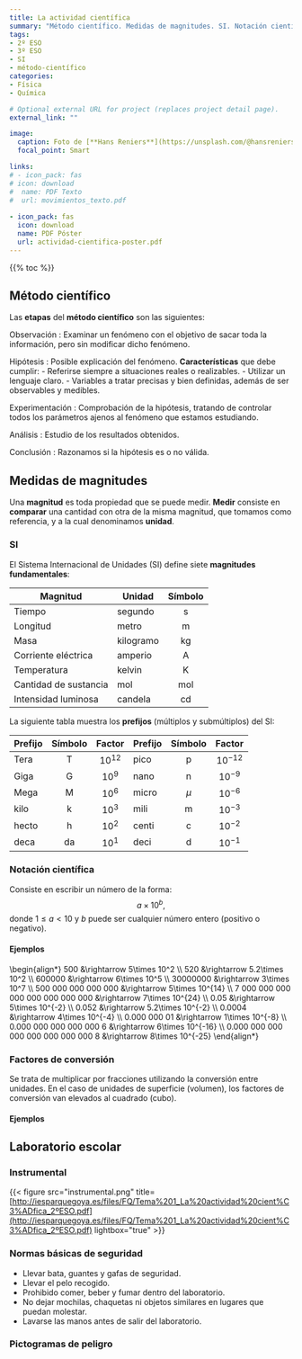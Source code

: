 ```yaml
---
title: La actividad científica
summary: "Método científico. Medidas de magnitudes. SI. Notación científica. Laboratorio escolar."
tags:
- 2º ESO
- 3º ESO
- SI
- método-científico
categories:
- Física
- Química

# Optional external URL for project (replaces project detail page).
external_link: ""

image:
  caption: Foto de [**Hans Reniers**](https://unsplash.com/@hansreniers) en [Unsplash](https://unsplash.com)
  focal_point: Smart

links:
# - icon_pack: fas
# icon: download
#  name: PDF Texto
#  url: movimientos_texto.pdf
  
- icon_pack: fas
  icon: download
  name: PDF Póster
  url: actividad-cientifica-poster.pdf  
---
```


{{% toc %}}

## Método científico

Las **etapas** del **método científico** son las siguientes:

Observación
: Examinar un fenómeno con el objetivo de sacar toda la información, pero sin modificar dicho fenómeno.

Hipótesis
: Posible explicación del fenómeno. **Características** que debe cumplir:
	- Referirse siempre a situaciones reales o realizables.
	- Utilizar un lenguaje claro.
	- Variables a tratar precisas y bien definidas, además de ser observables y medibles.

Experimentación
: Comprobación de la hipótesis, tratando de controlar todos los parámetros ajenos al fenómeno que estamos estudiando.

Análisis
: Estudio de los resultados obtenidos.

Conclusión
: Razonamos si la hipótesis es o no válida.

## Medidas de magnitudes
Una **magnitud** es toda propiedad que se puede medir. **Medir** consiste en **comparar** una cantidad con otra de la misma magnitud, que tomamos como referencia, y a la cual denominamos **unidad**.

### SI
El Sistema Internacional de Unidades (SI) define siete **magnitudes fundamentales**:

| Magnitud | Unidad | Símbolo |
| -------- | ------ | :-------: | 
| Tiempo   | segundo | s |
| Longitud | metro | m |
| Masa | kilogramo | kg |
| Corriente eléctrica | amperio | A |
| Temperatura | kelvin | K |
| Cantidad de sustancia | mol | mol |
| Intensidad luminosa | candela | cd |

La siguiente tabla muestra los **prefijos** (múltiplos y submúltiplos) del SI:

| Prefijo | Símbolo | Factor | Prefijo | Símbolo | Factor |
| ------- | :-----: | :----: | ------- | :-----: | :----: |
| Tera | T | $10^{12}$ | pico | p | $10^{-12}$ |
| Giga | G | $10^{9}$ | nano | n | $10^{-9}$ |
| Mega | M | $10^{6}$ | micro | $\mu$ | $10^{-6}$ |
| kilo | k | $10^{3}$ | mili | m | $10^{-3}$ |
| hecto | h | $10^{2}$ | centi | c | $10^{-2}$ |
| deca | da | $10^{1}$ | deci | d | $10^{-1}$ |

### Notación científica

Consiste en escribir un número de la forma:
$$
a\times 10^b,
$$
donde $1 \leq a<10$ y $b$ puede ser cualquier número entero (positivo o negativo).

#### Ejemplos
\begin{align*}
	500 &\rightarrow 5\times 10^2 \\\\
	520 &\rightarrow 5.2\times 10^2 \\\\
	600000 &\rightarrow 6\times 10^5 \\\\
	30000000 &\rightarrow 3\times 10^7 \\\\
	500 000 000 000 000 &\rightarrow 5\times 10^{14} \\\\
	7 000 000 000 000 000 000 000 000 &\rightarrow 7\times 10^{24} \\\\
	0.05 &\rightarrow 5\times 10^{-2} \\\\
	0.052 &\rightarrow 5.2\times 10^{-2} \\\\
	0.0004 &\rightarrow 4\times 10^{-4} \\\\
	0.000 000 01 &\rightarrow 1\times 10^{-8} \\\\
	0.000 000 000 000 000 6 &\rightarrow 6\times 10^{-16} \\\\
	0.000 000 000 000 000 000 000 000 8 &\rightarrow 8\times 10^{-25}
\end{align*}

### Factores de conversión

Se trata de multiplicar por fracciones utilizando la conversión entre unidades. En el caso de unidades de superficie (volumen), los factores de conversión van elevados al cuadrado (cubo).

#### Ejemplos

## Laboratorio escolar

### Instrumental

{{< figure src="instrumental.png" title=[http://iesparquegoya.es/files/FQ/Tema%201_La%20actividad%20cient%C3%ADfica_2ºESO.pdf](http://iesparquegoya.es/files/FQ/Tema%201_La%20actividad%20cient%C3%ADfica_2ºESO.pdf) lightbox="true" >}}

### Normas básicas de seguridad

- Llevar bata, guantes y gafas de seguridad.
- Llevar el pelo recogido.
- Prohibido comer, beber y fumar dentro del laboratorio.
- No dejar mochilas, chaquetas ni objetos similares en lugares que puedan molestar.
- Lavarse las manos antes de salir del laboratorio.

### Pictogramas de peligro